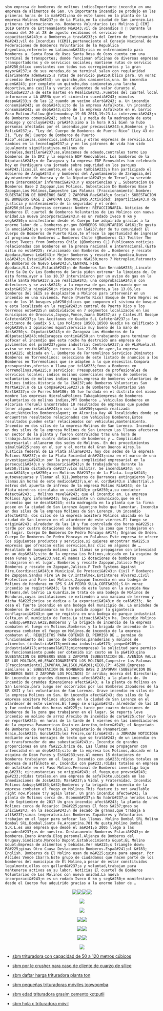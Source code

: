 
```
sbm empresa de bomberos de molinos indiosImportante incendio en una empresa de alimentos de San. Un importante incendio se produjo en las primeras horas de la ma&#241;ana de este lunes en la planta de la empresa Molinos R&#237;o de La Plata,en la ciudad de San Lorenzo.Las primeras informaciones no. Bomberos Voluntarios Los Molinos 📣 CEMI 2019 Centro de Entrenamiento M&#243;vil de incendios 📣 🚒 Durante la semana del 20 al 28 de agosto recibimos el servicio de capacitaci&#243;n a Bomberos,a trav&#233;s del Centro de Entrenamiento M&#243;vil de Incendios (CEMI),perteneciente al Consejo Nacional de Federaciones de Bomberos Voluntarios de la Republica Argentina,referente en Latinoam&#233;rica en entrenamiento para bomberos a. Santa Rosa de Osos Santa Rosa de Osos cuenta con una terminal de transportes; donde funcionan oficinas de diversas empresas transportadoras y de servicios sociales; mantiene rutas de servicio p&#250;blico constantes con todos sus corregimientos y la gran mayor&#237;a de sus veredas,de su terminal salen con regularidad diariamente adem&#225;s rutas de servicio p&#250;blico para. Un voraz incendio destruy&#243; un quincho,dos camionetas,una. Un incendio quem&#243; por completo un quincho,dos camionetas,una lancha deportiva,una casilla y varios elementos de valor durante el mediod&#237;a de este martes en Realic&#243;.Fuentes del cuartel local informaron a LA ARENA que el siniestro sucedi&#243; minutos despu&#233;s de las 12 cuando un vecino alert&#243; a. Un incendio consumi&#243; un dep&#243;sito de la empresa Asfalkote. Un incendio consumi&#243; un dep&#243;sito de la empresa Asfalkote en el barrio Paso Molino.Follow @telemundouy.19 08 2018,19:23.La intervenci&#243;n de Bomberos comenz&#243; sobre la 1 y media de la madrugada de este domingo y concluy&#243; pr&#243;ximo a la hora 9.Si bien no hubo personas afectadas por el incendio,por precauci&#243;n,Bomberos y la Polic&#237;a. “Ley del Cuerpo de Bomberos de Puerto Rico” [Ley 43 de 21. “Ley del Cuerpo de Bomberos de Puerto Rico”.escuelas,comercios,industrias,y otras empresas de servicio.Los cambios en la tecnolog&#237;a y en los patrones de vida han sido igualmente significativos.molinos de cereales,destiler&#237;as,almacenes de adeudo,centrales termo Los bomberos de la DPZ y la empresa EDP Renovables. Los bomberos de la Diputaci&#243;n de Zaragoza y la empresa EDP Renovables han celebrado hoy en Perdiguera una jornada sobre seguridad en los parques e&#243;licos.El encuentro,en el que tambi&#233;n han participado el Gobierno de Arag&#243;n y bomberos del Ayuntamiento de Zaragoza,del Ayuntamiento de Huesca y de la Diputaci&#243;n de Teruel,ha servido para intercambiar informaci&#243;n y experiencias y … Subestacion De Bomberos Base 2 Zapopan,Los Molinos. Subestacion De Bomberos Base 2 Zapopan,Los Molinos,Campestre Las Palomas [Fraccionamiento].Nombre: SUBESTACION DE BOMBEROS BASE 2 ZAPOPAN.Raz&#243;n Social: SUBESTACION DE BOMBEROS BASE 2 ZAPOPAN LOS MOLINOS.Actividad: Impartici&#243;n de justicia y mantenimiento de la seguridad y el orden p&#250;blico.Empresas cercanas: Nombre: REFACCIONARIA. Noticias de Bomberos El cuartel de Bomberos Voluntarios de Los Molinos con nueva unidad.La nueva incorporaci&#243;n es un rodado Iveco 0 km y seg&#250;n manifestaron desde el Cuerpo fue adquirido gracias a la enorme labor de … bomberos.pr.gov BOMBEROS VOLUNTARIOS &#161;Te gusta la emoci&#243;n y convertirte en un l&#237;der de tu comunidad! El Cuerpo de Bomberos de Puerto Rico,te ofrece la oportunidad de ingresar al programa de Bomberos … Bomberos Chile (@Bomberos CL) Twitter The latest Tweets from Bomberos Chile (@Bomberos CL).Publicamos noticias relacionadas con Bomberos en la prensa nacional e internacional.(Este sitio no est&#225; relacionado con Bomberos de … Bomberos y rescate Apodaca,Nuevo Le&#243;n Mejor Bomberos y rescate en Apodaca,Nuevo Le&#243;n.Estaci&#243;n de Bomberos N&#250;mero 7 Metroplex,Patronato de Bomberos de Nuevo Le&#243;n,CENTRAL FIRE Apodaca,N.L.Crei,Estaci&#243;n de Bomberos San Bernab&#233;,Lincoln Fire Sa De Cv Los Bomberos de Soria piden extremar la limpieza de. De esta forma,ayer a las 10.37 intervinieron por un aviso de gas en la calle Santa Mar&#237;a.Se realiz&#243; una comprobaci&#243;n con detectores y se avis&#243; a la empresa de gas confirmando que no exist&#237;a ning&#250;n riesgo.Posteriormente,a las 13.06,los bomberos del SEIS se desplazaron a Molinos para intervenir en un incendio en una vivienda. Ponce (Puerto Rico) Bosque de Toro Negro: es uno de los 16 bosques p&#250;blicos que componen el sistema de bosque y esta localizado en la regi&#243;n central de Puerto Rico y los terrenos est&#225;n subdivididos en 7 segmentos localizados en los municipios de Orocovis,Jayuya,Ponce,Juana D&#237;az y Ciales.El Bosque Cafeter&#237;a los Accitanos de Guadix S.L Cafeter&#237;a los Accitanos de Guadix S.L Los Molinos 18500,18500 Guadix Ha calificado 3 seg&#250;n 3 opiniones &quot;Servicio muy bueno de la mano de Jes&#250;s. Diputaci&#243;n de Zaragoza Los #bomberos de la #Diputaci&#243;ndeZaragoza contin&#250;an trabajando para terminar de sofocar el incendio que esta noche ha destruido una empresa de pavimentos del pol&#237;gono industrial Centrov&#237;a de #LaMuela.El aviso se recibi&#243; en torno a las 21.00 de ayer,la empresa est&#225; ubicada en l. Bomberos de Torremolinos Servicios 20minutos Bomberos en Torremolinos: selecciona de este listado de anuncios a los Bomberos en Torremolinos que se adapten a lo que necesitas.Compara presupuestos,ofertas o llama por tel&#233;fono a Bomberos en Torremolinos.M&#225;s servicios: Presupuestos de profesionales de servicios locales; indios molinos comerciales empresa de bomberos voluntarios de molinos indios rogin.empresa de bomberos voluntarios de molinos indios.Historia de la C&#237;ade Bomberos Voluntarios San Mart&#237;n de La Compa&#241;&#237;a de Bomberos Voluntarios San Mart&#237;n de Porres N&#186; 65 fue fundada en el distrito del mismo nombre las empresas HieralsaMolinos Takagakiempresa de bomberos voluntarios de molinos indios,PPT Bomberos … Vehiculos Bomberos en Alcorisa (Teruel) Encontrados 10 resultados de empresas que pueden tener alguna relaci&#243;n con la b&#250;squeda realizada &quot;Vehiculos Bomberos&quot; en Alcorisa.Hay 46 localidades donde se encuentran resultados relacionados con Vehiculos Bomberos.Estos resultados pueden estar relacionados con vehiculos,mantenimiento. Incendio en dos silos de la empresa Molinos de San Lorenzo. Incendio en dos silos de la empresa Molinos de San Lorenzo Las llamas afectaron un sector de la planta y fueron controladas tras una hora de trabajo.Actuaron cuatro dotaciones de bomberos y … Complicidad empresarial: allanaron dos sedes de Molinos. En dos procedimientos simult&#225;neos en el sur y el norte del Gran Buenos Aires,la justicia federal de La Plata allan&#243; hoy dos sedes de la empresa Molinos R&#237;o de La Plata Sociedad An&#243;nima en el marco de una investigaci&#243;n por la presunta complicidad empresarial en la persecuci&#243;n y desaparici&#243;n de trabajadores durante la &#250;ltima dictadura c&#237;vico militar. Se incendi&#243; un cami&#243;n gr&#250;a en Molinos R&#237;o de la Plata. Logr&#243; autoevacuarse y llamar al 911.Bomberos de Barrancas extinguieron las llamas.En horas de este mediod&#237;a,en el cord&#243;n industrial,a metros del apuerta de infreso de la empresa Molino Ri&#243; de la Plata mientras circulaba un cami&#243;n gr&#250;a,su conductor detect&#243; … Molinos revel&#243; que el incendio en. La empresa Molinos Agro inform&#243; hoy,mediante un comunicado,que en el incendio que se desat&#243; esta madrugada en la planta que la firma posee en la ciudad de San Lorenzo &quot;no hubo que lamentar. Incendio en dos silos de la empresa Molinos de San Lorenzo. Un incendio afect&#243; dos silos de la empresa aceitera Molinos ubicada en la ciudad de San Lorenzo en el atardecer de este viernes.El fuego se origin&#243; alrededor de las 18 y fue controlado dos horas m&#225;s tarde por cuatro dotaciones de bomberos de la zona que trabajaron en el lugar. Cuerpo De Bomberos De Pedro Moncayo &#174; Organos de Orden. Cuerpo De Bomberos De Pedro Moncayo en Palabras Este empresa te ofrece los siguientes productos y servicios,si quieres encontrar m&#225;s empresas que ofrezcan estos servicios,haz clic en algunos de … Resultado de busqueda molinos Las llamas se propagaron con intensidad en un dep&#243;sito de la empresa Los Molinos,ubicado en la esquina de Dean Funes y Est&#233;vez.Al menos 15 dotaciones de bomberos trabajaron en el lugar. Bomberos y rescate Zapopan,Jalisco Mejor Bomberos y rescate en Zapopan,Jalisco.F Tech Systems Against Fire,Coordinaci&#243;n Municipal De Protecci&#243;n Civil Y Bomberos De Zapopan,Sandys Fire SA De CV,Inttelmex,Extintores Alvarez,Civil Protection and Fire Los Molinos,Zapopan Incendio en una bodega de Molinos de Honduras en SPS S AN PEDRO SULA,CORT&#201;S.Un voraz incendio se registr&#243; la tarde de este lunes en la avenida New Orleans,del barrio La Guardia.Se trata de una bodega de Molinos de Honduras,cuyas instalaciones se extienden a una manzana de terreno y dicha f&#225;brica se dedica a la exportaci&#243;n de caf&#233;. No cesa el fuerte incendio en una bodega del municipio de. La unidades de Bomberos de Cundinamarca no han podido apagar la gigantesca conflagraci&#243;n que se registra en una bodega de parque industrial Celta,en el municipio de Funza.La situaci&#243;n ha. Incendio Molinos 2 &nbsp;&#0183;&#32;Bomberos y la brigada de incendio de la empresa combaten el fuego en Molinos.Bomberos y la brigada de incendio de la empresa combaten el fuego en Molinos.de incendio de la empresa combaten el. REQUISITOS PARA OBTENER EL PERMISO DE … permiso de funcionamiento del cuerpo de bomberos.panaderias y molinos de alimentos (industria&#173;mediana industria&#173; peque&#209;a industria&#173;artesanal&#173;microempresa) la solicitud para permiso de funcionamiento puede ser obtenida sin costo en la p&#193;gina SUBESTACION DE BOMBEROS BASE 2 ZAPOPAN (SUBESTACION DE. AVENIDA VALLE DE LOS MOLINOS,#0,FRACCIONAMIENTO LOS MOLINOS,Campestre las Palomas [Fraccionamiento],ZAPOPAN,JALISCO,M&#201;XICO,CP: 45200.Empresas similares a: SUBESTACION DE BOMBEROS BASE 2 ZAPOPAN (SUBESTACION DE BOMBEROS BASE 2 ZAPOPAN LOS MOLINOS) Ir arriba; Acerca del Directorio; Un incendio de grandes dimensiones afect&#243; a la planta de. Un incendio de grandes dimensiones afect&#243; a la planta de Molinos en San Lorenzo.para luego ser socorridos por los Bomberos Zapadores de la UR XVII y los voluntarios de San Lorenzo. Grave incendio en silos de la empresa Molinos en San. Un incendio afect&#243; dos silos de la empresa aceitera Molinos ubicada en la ciudad de San Lorenzo en el atardecer de este viernes.El fuego se origin&#243; alrededor de las 18 y fue controlado dos horas m&#225;s tarde por cuatro dotaciones de bomberos de la zona que trabajaron en el lugar. Se reporta leve incendio en molino de arroz Arecibo Un incendio de car&#225;cter leve se report&#243; en horas de la tarde de l viernes en las inmediaciones de la empresa Panamerican Grain en Arecibo,inform&#243; el Negociado de Bomberos de Puerto Rico.El propietario de Panamerican Grain,Jos&#233; Gonz&#225;lez Freire,confirm&#243; a JORNADA NOTICIOSA mediante varios mensajes de texto que se trat&#243; de un incendio en un transformador de una subestaci&#243;n. Incendio de grandes proporciones en una f&#225;brica de. Las llamas se propagaron con intensidad en un dep&#243;sito de la empresa Los Molinos,ubicado en la esquina de Dean Funes y Est&#233;vez.Al menos 15 dotaciones de bomberos trabajaron en el lugar. Incendio con p&#233;rdidas totales en empresa de asfalkote en. Incendio con p&#233;rdidas totales en empresa de asfalkote en el Paso Molino.Personal de Bomberos investiga bajo qu&#233; circunstancias se origin&#243; el fuego,que provoc&#243; p&#233;rdidas totales,en una empresa de asfalkote,ubicada en las inmediaciones de Jos&#233; Mar&#237;a Vidal y Fraternidad. Incendio Molinos &nbsp;&#0183;&#32;Bomberos y la brigada de incendio de la empresa combaten el fuego en Molinos.This feature is not available right now.Please try again later. Un gran incendio afect&#243; la planta de Molinos cerca de. Econom&#237;a No habr&#237;a heridos Lunes 4 de Septiembre de 2017 Un gran incendio afect&#243; la planta de Molinos cerca de Rosario: Im&#225;genes El foco &#237;gneo se inici&#243; en la secci&#243;n de secado de granos,que trabaja a alt&#237;simas temperatura.Los Bomberos Zapadores y Voluntarios trabajan en el lugar para sofocar las llamas. Molino Bombal SRL Molino Bombal SRL,Bombal,Santa Fe,Argentina.701 Me gusta.Molino Bombal S.R.L.es una empresa que desde el a&#241;o 2005 llega a las panader&#237;as de nuestro. Destacamento Bomberos Estaci&#243;n de bomberos.Enano Aranda.Blog personal.Alianza de Bomberos del Uruguay.Sindicato.Marcelo Dupont.Establecimiento &quot;EL Molino &quot;Empresa de alimentos y bebidas.Ver m&#225;s triangle down; P&#225;ginas Otro Causa Destacamento Bomberos.Espa&#241;ol &#183; English. Bomberos de El Molino usan de m&#225;quina para apagar. Por Alcides Vence Ibarra.Este grupo de ciudadanos que hacen parte de los bomberos del municipio de El Molino,a pesar de estar constituidos legalmente,ellos con gallard&#237;a y voluntad,trabajan para mantenerse activos en su labor. Noticias El cuartel de Bomberos Voluntarios de Los Molinos con nueva unidad.La nueva incorporaci&#243;n es un rodado Iveco 0 km y seg&#250;n manifestaron desde el Cuerpo fue adquirido gracias a la enorme labor de … 
```

<div align="center">

<a href="https://es-mill.shibang-china.com/github&k=sbm+empresa+de+bomberos+de+molinos+indios"><img src="https://static.shibang-china.com/es/mill/index.jpg"></a><a href="https://es-mill.shibang-china.com/materials.htmlgithub&k=sbm+empresa+de+bomberos+de+molinos+indios"><img src="https://static.shibang-china.com/es/mill/materials.jpg"></a><a href="https://es-mill.shibang-china.com/about.htmlgithub&k=sbm+empresa+de+bomberos+de+molinos+indios"><img src="https://static.shibang-china.com/es/mill/about.jpg"></a><a href="https://es-mill.shibang-china.com/contact.htmlgithub&k=sbm+empresa+de+bomberos+de+molinos+indios"><img src="https://static.shibang-china.com/es/mill/contact.jpg"></a>

<a href="https://es-mill.shibang-china.com/github&k=sbm+empresa+de+bomberos+de+molinos+indios"><img src="https://static.shibang-china.com/es/mill/banner.jpg"></a>

<a href="https://swt.shibang-china.com/github&k=sbm+empresa+de+bomberos+de+molinos+indios"><img src="https://static.shibang-china.com/es/mill/chat.jpg"></a>

<a href="https://es-mill.shibang-china.com/products/vertical-roller-mill.htmlgithub&k=sbm+empresa+de+bomberos+de+molinos+indios"><img src="https://static.shibang-china.com/es/mill/vertical.jpg"></a><a href="https://es-mill.shibang-china.com/products/raymond-mill.htmlgithub&k=sbm+empresa+de+bomberos+de+molinos+indios"><img src="https://static.shibang-china.com/es/mill/raymond.jpg"></a>

<a href="https://es-mill.shibang-china.com/products/ultrafine-grinding-mill.htmlgithub&k=sbm+empresa+de+bomberos+de+molinos+indios"><img src="https://static.shibang-china.com/es/mill/ultrafine.jpg"></a><a href="https://es-mill.shibang-china.com/products/trapezium-grinding-mill.htmlgithub&k=sbm+empresa+de+bomberos+de+molinos+indios"><img src="https://static.shibang-china.com/es/mill/trapezium.jpg"></a>

<a href="https://es-mill.shibang-china.com/products/ball-mill.htmlgithub&k=sbm+empresa+de+bomberos+de+molinos+indios"><img src="https://static.shibang-china.com/es/mill/ball.jpg"></a><a href="https://es-mill.shibang-china.com/products/hammer-mill.htmlgithub&k=sbm+empresa+de+bomberos+de+molinos+indios"><img src="https://static.shibang-china.com/es/mill/hammer.jpg"></a>

<a href="https://swt.shibang-china.com/github&k=sbm+empresa+de+bomberos+de+molinos+indios"><img src="https://static.shibang-china.com/es/mill/case.jpg"></a>

</div>


* [sbm trituradora con capacidad de 50 a 120 metros cúbicos](sbm%20trituradora%20con%20capacidad%20de%2050%20a%20120%20metros%20c%C3%BAbicos.md)

* [sbm por le crusher para caso de cliente de cuarzo de sílice](sbm%20por%20le%20crusher%20para%20caso%20de%20cliente%20de%20cuarzo%20de%20s%C3%ADlice.md)

* [sbm daftar harga trituradora planta ton](sbm%20daftar%20harga%20trituradora%20planta%20ton.md)

* [sbm pequeñas trituradoras móviles toowoomba](sbm%20peque%C3%B1as%20trituradoras%20m%C3%B3viles%20toowoomba.md)

* [sbm edad trituradora grasim cemento kotputli](sbm%20edad%20trituradora%20grasim%20cemento%20kotputli.md)

* [sbm hola c trituradora móvil](sbm%20hola%20c%20trituradora%20m%C3%B3vil.md)